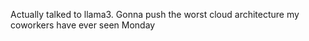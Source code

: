 Actually talked to llama3. Gonna push the worst cloud architecture my coworkers have ever seen Monday

